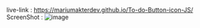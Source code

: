 live-link : https://mariumakterdev.github.io/To-do-Button-icon-JS/ <br>
ScreenShot : ![image](https://github.com/user-attachments/assets/802e2340-c1b7-4bcf-9949-66206d5d4c02)

